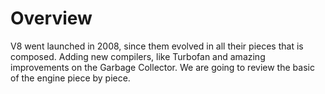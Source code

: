 # Overview

V8 went launched in 2008, since them evolved in all their pieces that is composed. Adding new compilers, like Turbofan and amazing improvements on the Garbage Collector. We are going to review the basic of the engine piece by piece. 

